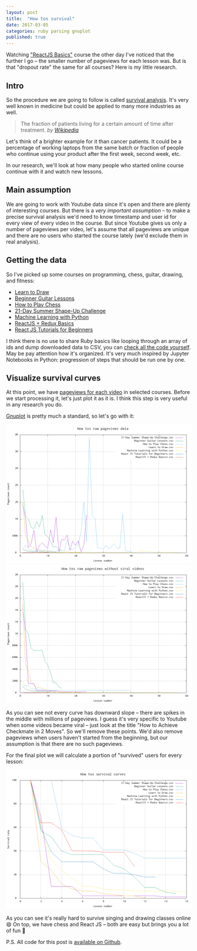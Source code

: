 ```yaml
---
layout: post
title:  "How tos survival"
date: 2017-03-05
categories: ruby parsing gnuplot
published: true
---
```


Watching ["ReactJS Basics"](https://www.youtube.com/watch?v=JPT3bFIwJYA&list=PL55RiY5tL51oyA8euSROLjMFZbXaV7skS) course the other day I've noticed that the further I go – the smaller number of pageviews for each lesson was. But is that "dropout rate" the same for all courses? Here is my little research.

<!--more-->

## Intro

So the procedure we are going to follow is called [survival analysis](https://en.wikipedia.org/wiki/Survival_analysis). It's very well known in medicine but could be applied to many more industries as well.

<blockquote>
  <p>
    The fraction of patients living for a certain amount of time after treatment.
    <cite>by <a href="https://en.wikipedia.org/wiki/Kaplan%E2%80%93Meier_estimator">Wikipedia</a></cite>
  </p>
</blockquote>

Let's think of a brighter example for it than cancer patients. It could be a percentage of working laptops from the same batch or fraction of people who continue using your product after the first week, second week, etc.

In our research, we'll look at how many people who started online course continue with it and watch new lessons.

## Main assumption

We are going to work with Youtube data since it's open and there are plenty of interesting courses. But there is a *very important assumption* – to make a precise survival analysis we'd need to know timestamp and user id for every view of every video in the course. But since Youtube gives us only a number of pageviews per video, let's assume that all pageviews are unique and there are no users who started the course lately (we'd exclude them in real analysis).

## Getting the data

So I've picked up some courses on programming, chess, guitar, drawing, and fitness:

* [Learn to Draw](https://www.youtube.com/watch?v=ewMksAbgdBI&list=PL1HIh25sbqZnkA1T09UtVHoyjYaMJuK0a)
* [Beginner Guitar Lessons](https://www.youtube.com/watch?v=_bULnYSWNPE&list=PLiyMO_9U8g1BNzo7ZoXwKg2Pqt5chP6CT)
* [How to Play Chess](https://www.youtube.com/watch?v=wH9Z1ORrtjQ&list=PLLALQuK1NDriznzxP5rQkQwKIrGSWRMZF)
* [21-Day Summer Shape-Up Challenge](https://www.youtube.com/watch?v=-2ziPcnlndQ&list=PLI37FJmOtrj0CeeQVTqaVD6UfHSRpG6NO)
* [Machine Learning with Python](https://www.youtube.com/watch?v=OGxgnH8y2NM&list=PLQVvvaa0QuDfKTOs3Keq_kaG2P55YRn5v)
* [ReactJS + Redux Basics](https://www.youtube.com/watch?v=qrsle5quS7A&list=PL55RiY5tL51rrC3sh8qLiYHqUV3twEYU_)
* [React JS Tutorials for Beginners](https://www.youtube.com/watch?v=-AbaV3nrw6E&list=PL6gx4Cwl9DGBuKtLgPR_zWYnrwv-JllpA)

I think there is no use to share Ruby basics like looping through an array of ids and dump downloaded data to CSV, you can [check all the code yourself](https://github.com/makaroni4/youtube_survival). May be pay attention how it's organized. It's very much inspired by Jupyter Notebooks in Python: progression of steps that should be run one by one.

## Visualize survival curves

At this point, we have [pageviews for each video](https://github.com/makaroni4/youtube_survival/tree/master/pageviews_data) in selected courses. Before we start processing it, let's just plot it as it is. I think this step is very useful in any research you do.

[Gnuplot](http://www.gnuplot.info/) is pretty much a standard, so let's go with it:

<div class="two-images">
  <img src="/images/posts/youtube_survival/raw_data.png" alt="Raw Youtube Pageviews per video">

  <img src="/images/posts/youtube_survival/raw_data_no_spikes.png" alt="Youtube Pageviews with no spikes">
</div>

As you can see not every curve has downward slope – there are spikes in the middle with millions of pageviews. I guess it's very specific to Youtube when some videos became viral – just look at the title "How to Achieve Checkmate in 2 Moves". So we'll remove these points. We'd also remove pageviews when users haven't started from the beginning, but our assumption is that there are no such pageviews.

For the final plot we will calculate a portion of "survived" users for every lesson:

<img src="/images/posts/youtube_survival/survival_curves.png" alt="Youtube Pageviews Survival Curves">

As you can see it's really hard to survive singing and drawing classes online :smile: On top, we have chess and React JS – both are easy but brings you a lot of fun :beers:

P.S. All code for this post is [available on Github](https://github.com/makaroni4/youtube_survival).
